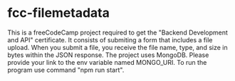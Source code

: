 # fcc-filemetadata

This is a freeCodeCamp project required to get the "Backend Development and API" certificate. 
It consists of submiting a form that includes a file upload. When you submit a file, you receive the file name, type, and size in bytes within the JSON response.
The project uses MongoDB. Please provide  your link to the env variable named MONGO_URI.
To run the program use command "npm run start".